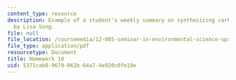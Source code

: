 ```yaml
---
content_type: resource
description: Example of a student's weekly summary on synthesizing carbonates, written
  by Lisa Song.
file: null
file_location: /coursemedia/12-085-seminar-in-environmental-science-spring-2008/5371cab89679062b64a74e920c0fe19e_song_w11.pdf
file_type: application/pdf
resourcetype: Document
title: Homework 10
uid: 5371cab8-9679-062b-64a7-4e920c0fe19e
---
```

